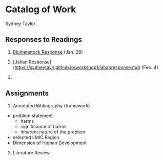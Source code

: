 # Catalog of Work

Sydney Taylor 

## Responses to Readings 

1. [Blumenstock Response](https://github.com/sydneytaylr/workshop1/blob/master/blumenstock.md) (Jan. 28) 

2. [Jahan Response] (https://sydneytaylr.github.io/workshop1/jahanresponse.md) (Feb. 4) 

1. 

## Assignments 

1. Annotated Bibliography (framework) 
  - problem statement 
    - harms
    - significance of harms 
    - inherent nature of the problem 
  - selected LMIC Region 
  - Dimension of Human Development 

2. Literature Review 
